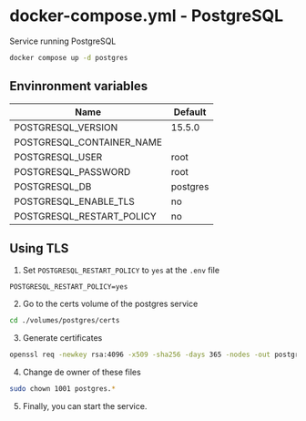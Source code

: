 # docker-compose.yml - PostgreSQL

Service running PostgreSQL

```bash
docker compose up -d postgres
```

## Envinronment variables

| **Name**                  | **Default** |
| ------------------------- | ----------- |
| POSTGRESQL_VERSION        | 15.5.0      |
| POSTGRESQL_CONTAINER_NAME |             |
| POSTGRESQL_USER           | root        |
| POSTGRESQL_PASSWORD       | root        |
| POSTGRESQL_DB             | postgres    |
| POSTGRESQL_ENABLE_TLS     | no          |
| POSTGRESQL_RESTART_POLICY | no          |

## Using TLS

1. Set `POSTGRESQL_RESTART_POLICY` to `yes` at the `.env` file

```env
POSTGRESQL_RESTART_POLICY=yes
```

2. Go to the certs volume of the postgres service

```bash
cd ./volumes/postgres/certs
```

3. Generate certificates

```bash
openssl req -newkey rsa:4096 -x509 -sha256 -days 365 -nodes -out postgres.crt -keyout postgres.key
```

4. Change de owner of these files

```bash
sudo chown 1001 postgres.*
```

5. Finally, you can start the service.
